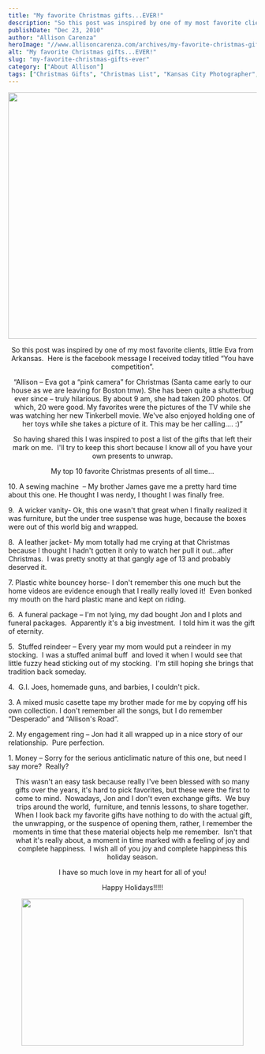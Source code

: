 ```yaml
---
title: "My favorite Christmas gifts...EVER!"
description: "So this post was inspired by one of my most favorite clients, little Eva from Arkansas.  Here is the facebook "
publishDate: "Dec 23, 2010"
author: "Allison Carenza"
heroImage: "//www.allisoncarenza.com/archives/my-favorite-christmas-gif"
alt: "My favorite Christmas gifts...EVER!"
slug: "my-favorite-christmas-gifts-ever"
category: ["About Allison"]
tags: ["Christmas Gifts", "Christmas List", "Kansas City Photographer", "Kansas City Photography", "Photography"]
---
```


<p><a rel="attachment wp-att-1875" href="http://www.allisoncarenza.com/archives/my-favorite-christmas-gifts-ever/mad3/"><img class="aligncenter size-full wp-image-1875" title="mad3" src="/media/mad3.jpg" alt="" width="700" height="500" /></a></p>
<p style="text-align: center;">So this post was inspired by one of my most favorite clients, little Eva from Arkansas.  Here is the facebook message I received today titled &#8220;You have competition&#8221;.</p>
<p style="text-align: center;">&#8220;Allison &#8211; Eva got a &#8220;pink camera&#8221; for Christmas (Santa came early to our house as we are leaving for Boston tmw). She has been quite a shutterbug ever since &#8211; truly hilarious. By about 9 am, she had taken 200 photos. Of which, 20 were good. My favorites were the pictures of the TV while she was watching her new Tinkerbell movie. We&apos;ve also enjoyed holding one of her toys while she takes a picture of it. This may be her calling.... :)&#8221;</p>
<p style="text-align: center;">
<p style="text-align: center;">So having shared this I was inspired to post a list of the gifts that left their mark on me.  I&apos;ll try to keep this short because I know all of you have your own presents to unwrap.</p>
<p style="text-align: center;">
<p style="text-align: center;">My top 10 favorite Christmas presents of all time...</p>
<p style="text-align: left;">10. A sewing machine  &#8211; My brother James gave me a pretty hard time about this one. He thought I was nerdy, I thought I was finally free.</p>
<p style="text-align: left;">9.  A wicker vanity- Ok, this one wasn&apos;t that great when I finally realized it was furniture, but the under tree suspense was huge, because the boxes were out of this world big and wrapped.</p>
<p style="text-align: left;">8.  A leather jacket- My mom totally had me crying at that Christmas because I thought I hadn&apos;t gotten it only to watch her pull it out...after Christmas.  I was pretty snotty at that gangly age of 13 and probably deserved it.</p>
<p style="text-align: left;">7. Plastic white bouncey horse- I don&apos;t remember this one much but the home videos are evidence enough that I really really loved it!  Even bonked my mouth on the hard plastic mane and kept on riding.</p>
<p style="text-align: left;">6.  A funeral package &#8211; I&apos;m not lying, my dad bought Jon and I plots and funeral packages.  Apparently it&apos;s a big investment.  I told him it was the gift of eternity.</p>
<p style="text-align: left;">5.  Stuffed reindeer &#8211; Every year my mom would put a reindeer in my stocking.  I was a stuffed animal buff  and loved it when I would see that little fuzzy head sticking out of my stocking.  I&apos;m still hoping she brings that tradition back someday.</p>
<p style="text-align: left;">4.  G.I. Joes, homemade guns, and barbies, I couldn&apos;t pick.</p>
<p style="text-align: left;">3. A mixed music casette tape my brother made for me by copying off his own collection. I don&apos;t remember all the songs, but I do remember &#8220;Desperado&#8221; and &#8220;Allison&apos;s Road&#8221;.</p>
<p style="text-align: left;">2. My engagement ring &#8211; Jon had it all wrapped up in a nice story of our relationship.  Pure perfection.</p>
<p style="text-align: left;">1. Money &#8211; Sorry for the serious anticlimatic nature of this one, but need I say more?  Really?</p>
<p style="text-align: center;">
<p style="text-align: center;">This wasn&apos;t an easy task because really I&apos;ve been blessed with so many gifts over the years, it&apos;s hard to pick favorites, but these were the first to come to mind.  Nowadays, Jon and I don&apos;t even exchange gifts.  We buy trips around the world,  furniture, and tennis lessons, to share together.  When I look back my favorite gifts have nothing to do with the actual gift, the unwrapping, or the suspence of opening them, rather, I remember the moments in time that these material objects help me remember.  Isn&apos;t that what it&apos;s really about, a moment in time marked with a feeling of joy and complete happiness.  I wish all of you joy and complete happiness this holiday season.</p>
<p style="text-align: center;">I have so much love in my heart for all of you!</p>
<p style="text-align: center;">Happy Holidays!!!!!</p>
<p style="text-align: center;"><a rel="attachment wp-att-1876" href="http://www.allisoncarenza.com/archives/my-favorite-christmas-gifts-ever/ind_0497/"><img class="aligncenter size-large wp-image-1876" title="IND_0497" src="/media/IND_0497.jpg" alt="" width="450" height="299" /></a></p>
<p style="text-align: center;">
